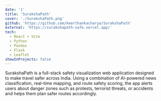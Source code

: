 ```yaml
---
date: '1'
title: 'SurakshaPath'
cover: './SurakshaPath.png'
github: 'https://github.com/keerthankacharya/SurakshaPath'
external: 'https://surakshapath-safe.vercel.app/'
tech:
  - React + Vite
  - Python
  - Pandas
  - Flask
  - Leaflet
showInProjects: false
---
```


SurakshaPath is a full-stack safety visualization web application designed to make travel safer across India. Using a combination of AI-powered news classification, real-time mapping, and route safety scoring, the app alerts users about danger zones such as protests, terrorist threats, or accidents and helps them plan safer routes accordingly.
